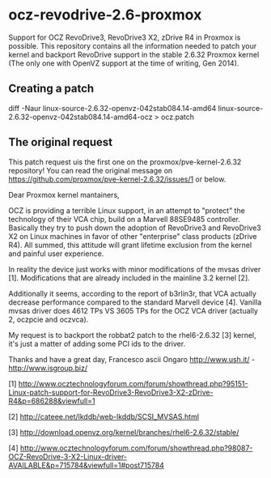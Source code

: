 ocz-revodrive-2.6-proxmox
=========================

Support for OCZ RevoDrive3, RevoDrive3 X2, zDrive R4 in Proxmox is possible. This repository contains all the information needed to patch your kernel and backport RevoDrive support in the stable 2.6.32 Proxmox kernel (The only one with OpenVZ support at the time of writing, Gen 2014).

## Creating a patch

diff -Naur linux-source-2.6.32-openvz-042stab084.14-amd64 linux-source-2.6.32-openvz-042stab084.14-amd64-ocz > ocz.patch

## The original request

This patch request uis the first one on the proxmox/pve-kernel-2.6.32 repository! You can read the original message on https://github.com/proxmox/pve-kernel-2.6.32/issues/1 or below.

Dear Proxmox kernel mantainers,

OCZ is providing a terrible Linux support, in an attempt to "protect" the technology of their VCA chip, build on a Marvell 88SE9485 controller. Basically they try to push down the adoption of RevoDrive3 and RevoDrive3 X2 on Linux machines in favor of other "enterprise" class products (zDrive R4). All summed, this attitude will grant lifetime exclusion from the kernel and painful user experience.

In reality the device just works with minor modifications of the mvsas driver [1]. Modifications that are already included in the mainline 3.2 kernel [2].

Additionally it seems, according to the report of b3rlin3r, that VCA actually decrease performance compared to the standard Marvell device [4]. Vanilla mvsas driver does 4612 TPs VS 3605 TPs for the OCZ VCA driver (actually 2, oczpcie and oczvca).

My request is to backport the robbat2 patch to the rhel6-2.6.32 [3] kernel, it's just a matter of adding some PCI ids to the driver.

Thanks and have a great day,
Francesco ascii Ongaro
http://www.ush.it/ - http://www.isgroup.biz/

[1] http://www.ocztechnologyforum.com/forum/showthread.php?95151-Linux-patch-support-for-RevoDrive3-RevoDrive3-X2-zDrive-R4&p=686288&viewfull=1

[2] http://cateee.net/lkddb/web-lkddb/SCSI_MVSAS.html

[3] http://download.openvz.org/kernel/branches/rhel6-2.6.32/stable/

[4] http://www.ocztechnologyforum.com/forum/showthread.php?98087-OCZ-RevoDrive-3-X2-Linux-driver-AVAILABLE&p=715784&viewfull=1#post715784
